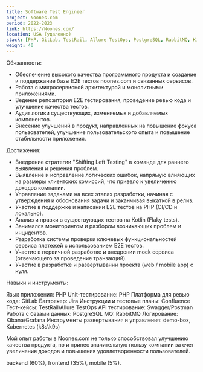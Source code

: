 ```yaml
---
title: Software Test Engineer
project: Noones.com
period: 2022-2023
link: https://Noones.com/
location: USA (удаленно)
stack: [PHP, GitLab, TestRail, Allure TestOps, PostgreSQL, RabbitMQ, Kibana/Grafana, k8s/k9s]
weight: 40
---
```


Обязанности:

- Обеспечение высокого качества программного продукта и создание и поддержание базы E2E тестов noones.com и связанных сервисов.
- Работа с микросервисной архитектурой и монолитными приложениями.
- Ведение репозитория E2E тестирования, проведение ревью кода и улучшение качества тестов.
- Аудит логики существующих, изменяемых и добавляемых компонентов.
- Внесение улучшений в продукт, направленных на повышение фокуса пользователей, улучшение пользовательского опыта и повышение стабильности приложения.


Достижения:

- Внедрение стратегии "Shifting Left Testing" в команде для раннего выявления и решения проблем.
- Выявление и исправление логических ошибок, напрямую влияющих на размеры клиентских комиссий, что привело к увеличению доходов компании.
- Управление задачами на всех этапах разработки, начиная с утверждения и обоснования задачи и заканчивая выкаткой в релиз.
- Участие в поддержке и написании E2E тестов на PHP (CI/CD и локально).
- Анализ и правки в существующих тестов на Kotlin (Flaky tests).
- Занимался мониторингом и разбором возникающих проблем и инцидентов.
- Разработка системы проверки ключевых функциональностей сервиса платежей с использованием E2E тестов.
- Участие в первичной разработке и внедрении mock сервиса (отвечающего за проведение транзакций).
- Участие в разработке и развертывании проекта (web / mobile app) с нуля.

Навыки и инструменты:

Язык приложения: PHP
Unit-тестирование: PHP
Платформа для ревью кода: GitLab
Багтрекер: Jira
Инструкции и тестовые планы: Confluence
Тест-кейсы: TestRail/Allure TestOps
API тестирование: Swagger/Postman
Работа с базами данных: PostgreSQL
MQ: RabbitMQ
Логирование: Kibana/Grafana
Инструменты развертывания и управления: demo-box, Kubernetes (k8s\k9s)

Мой опыт работы в Noones.com не только способствовал улучшению качества продукта, но и принес значительную пользу компании за счет увеличения доходов и повышения удовлетворенности пользователей.

backend (60%), frontend (35%), mobile (5%).